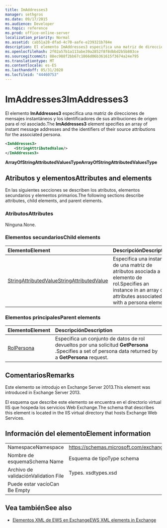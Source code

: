 ```yaml
---
title: ImAddresses3
manager: sethgros
ms.date: 09/17/2015
ms.audience: Developer
ms.topic: reference
ms.prod: office-online-server
localization_priority: Normal
ms.assetid: cab51a28-dfad-4c70-aafe-e239321b784e
description: El elemento ImAddresses3 especifica una matriz de direcciones de mensajes instantáneos y los identificadores de sus atribuciones de origen para el rol asociado.
ms.openlocfilehash: 2f02a57b1a113abe39a2852f8f8dbbd2b5b803ce
ms.sourcegitcommit: 88ec988f2bb67c1866d06b361615f3674a24e795
ms.translationtype: MT
ms.contentlocale: es-ES
ms.lasthandoff: 05/31/2020
ms.locfileid: "44460753"
---
```

# <a name="imaddresses3"></a><span data-ttu-id="ca64c-103">ImAddresses3</span><span class="sxs-lookup"><span data-stu-id="ca64c-103">ImAddresses3</span></span>

<span data-ttu-id="ca64c-104">El elemento **ImAddresses3** especifica una matriz de direcciones de mensajes instantáneos y los identificadores de sus atribuciones de origen para el rol asociado.</span><span class="sxs-lookup"><span data-stu-id="ca64c-104">The **ImAddresses3** element specifies an array of instant message addresses and the identifiers of their source attributions for the associated persona.</span></span> 
  
```XML
<ImAddresses3>
    <StringAttributedValue/>
</ImAddresses3>
```

 <span data-ttu-id="ca64c-105">**ArrayOfStringAttributedValuesType**</span><span class="sxs-lookup"><span data-stu-id="ca64c-105">**ArrayOfStringAttributedValuesType**</span></span>
## <a name="attributes-and-elements"></a><span data-ttu-id="ca64c-106">Atributos y elementos</span><span class="sxs-lookup"><span data-stu-id="ca64c-106">Attributes and elements</span></span>

<span data-ttu-id="ca64c-107">En las siguientes secciones se describen los atributos, elementos secundarios y elementos primarios.</span><span class="sxs-lookup"><span data-stu-id="ca64c-107">The following sections describe attributes, child elements, and parent elements.</span></span>
  
### <a name="attributes"></a><span data-ttu-id="ca64c-108">Atributos</span><span class="sxs-lookup"><span data-stu-id="ca64c-108">Attributes</span></span>

<span data-ttu-id="ca64c-109">Ninguna.</span><span class="sxs-lookup"><span data-stu-id="ca64c-109">None.</span></span>
  
### <a name="child-elements"></a><span data-ttu-id="ca64c-110">Elementos secundarios</span><span class="sxs-lookup"><span data-stu-id="ca64c-110">Child elements</span></span>

|<span data-ttu-id="ca64c-111">**Elemento**</span><span class="sxs-lookup"><span data-stu-id="ca64c-111">**Element**</span></span>|<span data-ttu-id="ca64c-112">**Descripción**</span><span class="sxs-lookup"><span data-stu-id="ca64c-112">**Description**</span></span>|
|:-----|:-----|
|[<span data-ttu-id="ca64c-113">StringAttributedValue</span><span class="sxs-lookup"><span data-stu-id="ca64c-113">StringAttributedValue</span></span>](stringattributedvalue.md) <br/> |<span data-ttu-id="ca64c-114">Especifica una instancia de una matriz de atributos asociada a un elemento de rol.</span><span class="sxs-lookup"><span data-stu-id="ca64c-114">Specifies an instance in an array of attributes associated with a persona element.</span></span>  <br/> |
   
### <a name="parent-elements"></a><span data-ttu-id="ca64c-115">Elementos principales</span><span class="sxs-lookup"><span data-stu-id="ca64c-115">Parent elements</span></span>

|<span data-ttu-id="ca64c-116">**Elemento**</span><span class="sxs-lookup"><span data-stu-id="ca64c-116">**Element**</span></span>|<span data-ttu-id="ca64c-117">**Descripción**</span><span class="sxs-lookup"><span data-stu-id="ca64c-117">**Description**</span></span>|
|:-----|:-----|
|[<span data-ttu-id="ca64c-118">Rol</span><span class="sxs-lookup"><span data-stu-id="ca64c-118">Persona</span></span>](persona.md) <br/> |<span data-ttu-id="ca64c-119">Especifica un conjunto de datos de rol devueltos por una solicitud **GetPersona** .</span><span class="sxs-lookup"><span data-stu-id="ca64c-119">Specifies a set of persona data returned by a **GetPersona** request.</span></span>  <br/> |
   
## <a name="remarks"></a><span data-ttu-id="ca64c-120">Comentarios</span><span class="sxs-lookup"><span data-stu-id="ca64c-120">Remarks</span></span>

<span data-ttu-id="ca64c-121">Este elemento se introdujo en Exchange Server 2013.</span><span class="sxs-lookup"><span data-stu-id="ca64c-121">This element was introduced in Exchange Server 2013.</span></span>
  
<span data-ttu-id="ca64c-122">El esquema que describe este elemento se encuentra en el directorio virtual IIS que hospeda los servicios Web Exchange.</span><span class="sxs-lookup"><span data-stu-id="ca64c-122">The schema that describes this element is located in the IIS virtual directory that hosts Exchange Web Services.</span></span>
  
## <a name="element-information"></a><span data-ttu-id="ca64c-123">Información del elemento</span><span class="sxs-lookup"><span data-stu-id="ca64c-123">Element information</span></span>

|||
|:-----|:-----|
|<span data-ttu-id="ca64c-124">Namespace</span><span class="sxs-lookup"><span data-stu-id="ca64c-124">Namespace</span></span>  <br/> |https://schemas.microsoft.com/exchange/services/2006/types  <br/> |
|<span data-ttu-id="ca64c-125">Nombre de esquema</span><span class="sxs-lookup"><span data-stu-id="ca64c-125">Schema Name</span></span>  <br/> |<span data-ttu-id="ca64c-126">Esquema de tipo</span><span class="sxs-lookup"><span data-stu-id="ca64c-126">Type schema</span></span>  <br/> |
|<span data-ttu-id="ca64c-127">Archivo de validación</span><span class="sxs-lookup"><span data-stu-id="ca64c-127">Validation File</span></span>  <br/> |<span data-ttu-id="ca64c-128">Types. xsd</span><span class="sxs-lookup"><span data-stu-id="ca64c-128">types.xsd</span></span>  <br/> |
|<span data-ttu-id="ca64c-129">Puede estar vacío</span><span class="sxs-lookup"><span data-stu-id="ca64c-129">Can Be Empty</span></span>  <br/> ||
   
## <a name="see-also"></a><span data-ttu-id="ca64c-130">Vea también</span><span class="sxs-lookup"><span data-stu-id="ca64c-130">See also</span></span>



- [<span data-ttu-id="ca64c-131">Elementos XML de EWS en Exchange</span><span class="sxs-lookup"><span data-stu-id="ca64c-131">EWS XML elements in Exchange</span></span>](ews-xml-elements-in-exchange.md)


